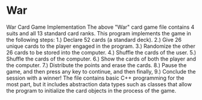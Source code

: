 # War
War Card Game Implementation
The above "War" card game file contains 4 suits and all 13 standard card ranks. This program implements the game in the following steps:
1.) Declare 52 cards (a standard deck).
2.) Give 26 unique cards to the player engaged in the program.
3.) Randomize the other 26 cards to be stored into the computer.
4.) Shuffle the cards of the user.
5.) Shuffle the cards of the computer.
6.) Show the cards of both the player and the computer.
7.) Distribute the points and erase the cards.
8.) Pause the game, and then press any key to continue, and then finally, 
9.) Conclude the session with a winner!
The file contains basic C++ programming for the most part, but it includes abstraction data types such as classes that allow the program to initialize the card objects in the process of the game.
